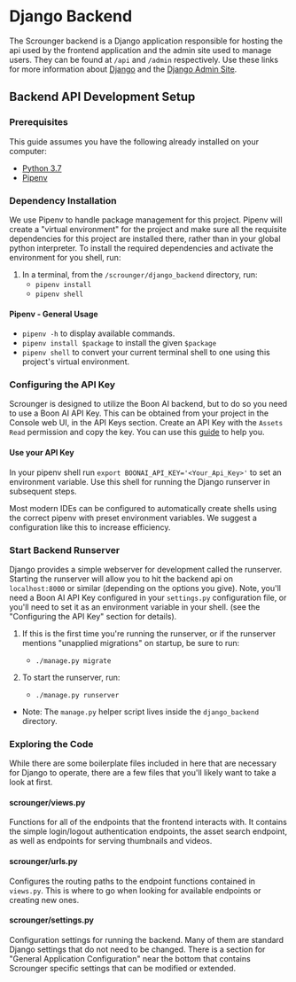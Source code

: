 # Django Backend

The Scrounger backend is a Django application responsible for hosting the api used by the
frontend application and the admin site used to manage users. They can be found at `/api` 
and `/admin` respectively. Use these links for more information about [Django](https://docs.djangoproject.com/en/3.1/) 
and the [Django Admin Site](https://docs.djangoproject.com/en/3.1/ref/contrib/admin/).  

## Backend API Development Setup

### Prerequisites
This guide assumes you have the following already installed on your computer:

- [Python 3.7](https://www.python.org/downloads/release/python-379/)
- [Pipenv](https://pypi.org/project/pipenv/)

### Dependency Installation
We use Pipenv to handle package management for this project. Pipenv will create 
a "virtual environment" for the project and make sure all the requisite dependencies for
this project are installed there, rather than in your global python interpreter. To 
install the required dependencies and activate the environment for you shell, run:

1. In a terminal, from the `/scrounger/django_backend`  directory, run:
    - `pipenv install`
    - `pipenv shell`

#### Pipenv - General Usage
- `pipenv -h` to display available commands.
- `pipenv install $package` to install the given `$package`
- `pipenv shell` to convert your current terminal shell to one using this project's virtual 
environment.

### Configuring the API Key
Scrounger is designed to utilize the Boon AI backend, but to do so you need to use a Boon AI
API Key. This can be obtained from your project in the Console web UI, in the API Keys
section. Create an API Key with the `Assets Read` permission and copy the key. You can use 
this [guide](https://docs.boonai.app/boonsdk/working-with-api-keys) to help you. 

#### Use your API Key
In your pipenv shell run `export BOONAI_API_KEY='<Your_Api_Key>'` to set an environment 
variable. Use this shell for running the Django runserver in subsequent steps.

Most modern IDEs can be configured to automatically create shells using the correct pipenv
with preset environment variables. We suggest a configuration like this to increase efficiency. 

### Start Backend Runserver
Django provides a simple webserver for development called the runserver. Starting the 
runserver will allow you to hit the backend api on `localhost:8000` or similar 
(depending on the options you give). Note, you'll need a Boon AI API Key configured in your
`settings.py` configuration file, or you'll need to set it as an environment variable in
your shell.
(see the "Configuring the API Key" section for details).

1. If this is the first time you're running the runserver, or if the runserver mentions
"unapplied migrations" on startup, be sure to run:
    - `./manage.py migrate`

1. To start the runserver, run:
    - `./manage.py runserver`
    
- Note: The `manage.py` helper script lives inside the `django_backend`
directory.

### Exploring the Code
While there are some boilerplate files included in here that are necessary for Django
to operate, there are a few files that you'll likely want to take a look at first.

#### scrounger/views.py
Functions for all of the endpoints that the frontend interacts with. It contains
the simple login/logout authentication endpoints, the asset search endpoint, as well
as endpoints for serving thumbnails and videos.

#### scrounger/urls.py
Configures the routing paths to the endpoint functions contained in `views.py`. This 
is where to go when looking for available endpoints or creating new ones.

#### scrounger/settings.py
Configuration settings for running the backend. Many of them are
standard Django settings that do not need to be changed. There is a section
for "General Application Configuration" near the bottom that contains Scrounger specific
settings that can be modified or extended.
